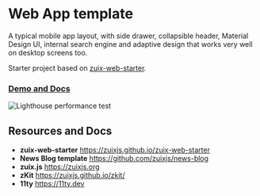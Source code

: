 # Web App template

A typical mobile app layout, with side drawer, collapsible header, Material Design UI, internal search engine
and adaptive design that works very well on desktop screens too.

Starter project based on [zuix-web-starter](https://zuixjs.github.io/zuix-web-starter).

### [Demo and Docs](https://zuixjs.github.io/web-app)

![Lighthouse performance test](https://zuixjs.github.io/web-app/images/lighthouse.png)

## Resources and Docs

- **zuix-web-starter** https://zuixjs.github.io/zuix-web-starter
- **News Blog template** https://github.com/zuixjs/news-blog
- **zuix.js** https://zuixjs.org
- **zKit** https://zuixjs.github.io/zkit/
- **11ty** https://11ty.dev
